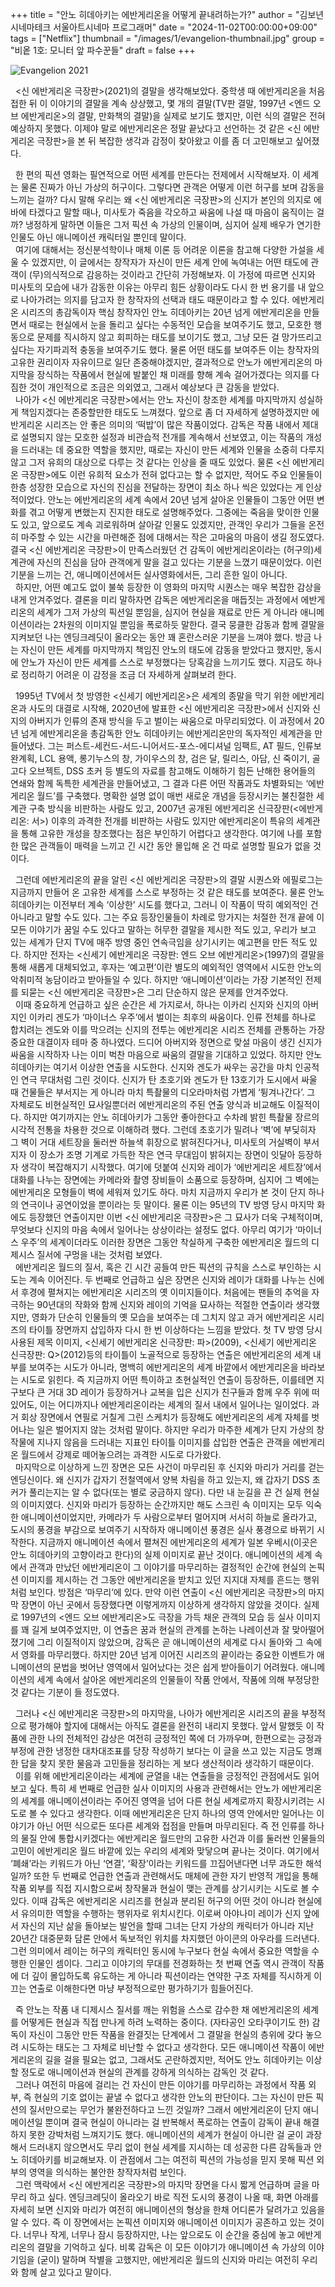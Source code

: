 +++
title = "안노 히데아키는 에반게리온을 어떻게 끝내려하는가?"
author = "김보년 시네마테크 서울아트시네마 프로그래머"
date = "2024-11-02T00:00:00+09:00"
tags = ["Netflix"]
thumbnail = "/images/1/evangelion-thumbnail.jpg"
group = "비옽 1호: 모니터 앞 파수꾼들"
draft = false
+++

![Evangelion 2021](/images/1/evangelion-1.jpg)

&nbsp;&nbsp;<신 에반게리온 극장판>(2021)의 결말을 생각해보았다. 중학생 때 에반게리온을 처음 접한 뒤 이 이야기의 결말을 계속 상상했고, 몇 개의 결말(TV판 결말, 1997년 <엔드 오브 에반게리온>의 결말, 만화책의 결말)을 실제로 보기도 했지만, 이런 식의 결말은 전혀 예상하지 못했다. 이제야 말로 에반게리온은 정말 끝났다고 선언하는 것 같은 <신 에반게리온 극장판>을 본 뒤 복잡한 생각과 감정이 찾아왔고 이를 좀 더 고민해보고 싶어졌다.<br>

&nbsp;&nbsp;한 편의 픽션 영화는 필연적으로 어떤 세계를 만든다는 전제에서 시작해보자. 이 세계는 물론 진짜가 아닌 가상의 허구이다. 그렇다면 관객은 어떻게 이런 허구를 보며 감동을 느끼는 걸까? 다시 말해 우리는 왜 <신 에반게리온 극장판>의 신지가 본인의 의지로 에바에 타겠다고 말할 때나, 미사토가 죽음을 각오하고 싸움에 나설 때 마음이 움직이는 걸까? 냉정하게 말하면 이들은 그저 픽션 속 가상의 인물이며, 심지어 실제 배우가 연기한 인물도 아닌 애니메이션 캐릭터일 뿐인데 말이다.<br>
&nbsp;&nbsp;여기에 대해서는 정신분석학이나 매체 이론 등 어려운 이론을 참고해 다양한 가설을 세울 수 있겠지만, 이 글에서는 창작자가 자신이 만든 세계 안에 녹여내는 어떤 태도에 관객이 (무)의식적으로 감응하는 것이라고 간단히 가정해보자. 이 가정에 따르면 신지와 미사토의 모습에 내가 감동한 이유는 아무리 힘든 상황이라도 다시 한 번 용기를 내 앞으로 나아가려는 의지를 담고자 한 창작자의 선택과 태도 때문이라고 할 수 있다. 에반게리온 시리즈의 총감독이자 핵심 창작자인 안노 히데아키는 20년 넘게 에반게리온을 만들면서 때로는 현실에서 눈을 돌리고 싶다는 수동적인 모습을 보여주기도 했고, 모호한 행동으로 문제를 직시하지 않고 회피하는 태도를 보이기도 했고, 그냥 모든 걸 망가뜨리고 싶다는 자기파괴적 충동을 보여주기도 했다. 물론 어떤 태도를 보여주든 이는 창작자의 고유한 권리이자 자유이므로 일단 존중해야겠지만, 결과적으로 안노가 에반게리온의 마지막을 장식하는 작품에서 현실에 발붙인 채 미래를 향해 계속 걸어가겠다는 의지를 다짐한 것이 개인적으로 조금은 의외였고, 그래서 예상보다 큰 감동을 받았다.<br>
&nbsp;&nbsp;나아가 <신 에반게리온 극장판>에서는 안노 자신이 창조한 세계를 마지막까지 성실하게 책임지겠다는 존중할만한 태도도 느껴졌다. 앞으로 좀 더 자세하게 설명하겠지만 에반게리온 시리즈는 안 좋은 의미의 ‘떡밥’이 많은 작품이었다. 감독은 작품 내에서 제대로 설명되지 않는 모호한 설정과 비관습적 전개를 계속해서 선보였고, 이는 작품의 개성을 드러내는 데 중요한 역할을 했지만, 때로는 자신이 만든 세계와 인물을 소중히 다루지 않고 그저 유희의 대상으로 다루는 것 같다는 인상을 줄 때도 있었다. 물론 <신 에반게리온 극장판>에도 이런 유희적 요소가 전혀 없다고는 할 수 없지만, 적어도 주요 인물들이 한층 성장한 모습으로 자신의 진심을 전달하는 장면이 최소 하나 씩은 있었다는 게 인상적이었다. 안노는 에반게리온의 세계 속에서 20년 넘게 살아온 인물들이 그동안 어떤 변화를 겪고 어떻게 변했는지 진지한 태도로 설명해주었다. 그중에는 죽음을 맞이한 인물도 있고, 앞으로도 계속 괴로워하며 살아갈 인물도 있겠지만, 관객인 우리가 그들을 온전히 마주할 수 있는 시간을 마련해준 점에 대해서는 작은 고마움의 마음이 생길 정도였다. 결국 <신 에반게리온 극장판>이 만족스러웠던 건 감독이 에반게리온이라는 (허구의)세계관에 자신의 진심을 담아 관객에게 말을 걸고 있다는 기분을 느꼈기 때문이었다. 이런 기분을 느끼는 건, 애니메이션에서든 실사영화에서든, 그리 흔한 일이 아니다.<br>
&nbsp;&nbsp;하지만, 어떤 예고도 없이 불쑥 등장한 이 영화의 마지막 시퀀스는 매우 복잡한 감상을 내게 안겨주었다. 결론을 미리 말하자면 감독은 에반게리온을 매듭짓는 과정에서 에반게리온의 세계가 그저 가상의 픽션일 뿐임을, 심지어 현실을 재료로 만든 게 아니라 애니메이션이라는 2차원의 이미지일 뿐임을 폭로하듯 말한다. 결국 뭉클한 감동과 함께 결말을 지켜보던 나는 엔딩크레딧이 올라오는 동안 꽤 혼란스러운 기분을 느껴야 했다. 방금 나는 자신이 만든 세계를 마지막까지 책임진 안노의 태도에 감동을 받았다고 했지만, 동시에 안노가 자신이 만든 세계를 스스로 부정했다는 당혹감을 느끼기도 했다. 지금도 하나로 정리하기 어려운 이 감정을 조금 더 자세하게 살펴보려 한다.<br>

&nbsp;&nbsp;1995년 TV에서 첫 방영한 <신세기 에반게리온>은 세계의 종말을 막기 위한 에반게리온과 사도의 대결로 시작해, 2020년에 발표한 <신 에반게리온 극장판>에서 신지와 신지의 아버지가 인류의 존재 방식을 두고 벌이는 싸움으로 마무리되었다. 이 과정에서 20년 넘게 에반게리온을 총감독한 안노 히데아키는 에반게리온만의 독자적인 세계관을 만들어냈다. 그는 퍼스트-세컨드-서드-니어서드-포스-에디셔널 임팩트, AT 필드, 인류보완계획, LCL 용액, 롱기누스의 창, 가이우스의 창, 검은 달, 릴리스, 아담, 신 죽이기, 골고다 오브젝트, DSS 초커 등 별도의 자료를 참고해도 이해하기 힘든 난해한 용어들의 연쇄와 함께 독특한 세계관을 만들어냈고, 그 결과 다른 어떤 작품과도 차별화되는 ‘에반게리온 월드’를 구축했다. 명확한 설명 없이 매번 새로운 개념을 등장시키는 불친절한 세계관 구축 방식을 비판하는 사람도 있고, 2007년 공개된 에반게리온 신극장판(<에반게리온: 서>) 이후의 과격한 전개를 비판하는 사람도 있지만 에반게리온이 특유의 세계관을 통해 고유한 개성을 창조했다는 점은 부인하기 어렵다고 생각한다. 여기에 나를 포함한 많은 관객들이 매력을 느끼고 긴 시간 동안 몰입해 온 건 따로 설명할 필요가 없을 것이다.<br>

&nbsp;&nbsp;그런데 에반게리온의 끝을 알린 <신 에반게리온 극장판>의 결말 시퀀스와 에필로그는 지금까지 만들어 온 고유한 세계를 스스로 부정하는 것 같은 태도를 보여준다. 물론 안노 히데아키는 이전부터 계속 ‘이상한’ 시도를 했다고, 그러니 이 작품이 딱히 예외적인 건 아니라고 말할 수도 있다. 그는 주요 등장인물들이 차례로 망가지는 처절한 전개 끝에 이 모든 이야기가 꿈일 수도 있다고 말하는 허무한 결말을 제시한 적도 있고, 우리가 보고 있는 세계가 단지 TV에 매주 방영 중인 연속극임을 상기시키는 예고편을 만든 적도 있다. 하지만 전자는 <신세기 에반게리온 극장판: 엔드 오브 에반게리온>(1997)의 결말을 통해 새롭게 대체되었고, 후자는 ‘예고편’이란 별도의 예외적인 영역에서 시도한 안노의 악취미적 농담이라고 받아들일 수 있다. 하지만 ‘애니메이션’이라는 가장 기본적인 전제를 되묻는 <신 에반게리온 극장판>은 그리 단순하지 않은 문제를 안겨주었다.<br>
&nbsp;&nbsp;이때 중요하게 언급하고 싶은 순간은 세 가지로서, 하나는 이카리 신지와 신지의 아버지인 이카리 겐도가 ‘마이너스 우주’에서 벌이는 최후의 싸움이다. 인류 전체를 하나로 합치려는 겐도와 이를 막으려는 신지의 전투는 에반게리온 시리즈 전체를 관통하는 가장 중요한 대결이자 테마 중 하나였다. 드디어 아버지와 정면으로 맞설 마음이 생긴 신지가 싸움을 시작하자 나는 이미 벅찬 마음으로 싸움의 결말을 기대하고 있었다. 하지만 안노 히데아키는 여기서 이상한 연출을 시도한다. 신지와 겐도가 싸우는 공간을 마치 인공적인 연극 무대처럼 그린 것이다. 신지가 탄 초호기와 겐도가 탄 13호기가 도시에서 싸울 때 건물들은 부서지는 게 아니라 마치 특촬물의 디오라마처럼 가볍게 ‘튕겨나간다’. 그 자체로도 비현실적인 묘사일뿐더러 에반게리온의 주된 연출 양식과 비교해도 이질적이다. 하지만 여기까지는 안노 히데아키가 그동안 좋아한다고 수차례 밝힌 특촬물 장르의 시각적 전통을 차용한 것으로 이해하려 했다. 그런데 초호기가 밀려나 ‘벽’에 부딪히자 그 벽이 거대 세트장을 둘러싼 하늘색 휘장으로 밝혀진다거나, 미사토의 거실벽이 부서지자 이 장소가 조명 기계로 가득한 작은 연극 무대임이 밝혀지는 장면이 잇달아 등장하자 생각이 복잡해지기 시작했다. 여기에 덧붙여 신지와 레이가 ‘에반게리온 세트장’에서 대화를 나누는 장면에는 카메라와 촬영 장비들이 소품으로 등장하며, 심지어 그 벽에는 에반게리온 모형들이 벽에 세워져 있기도 하다. 마치 지금까지 우리가 본 것이 단지 하나의 연극이나 공연이었을 뿐이라는 듯 말이다. 물론 이는 95년의 TV 방영 당시 마지막 화에도 등장했던 연출이지만 이번 <신 에반게리온 극장판>은 그 묘사가 더욱 구체적이며, 무엇보다 신지의 마음 속에서 일어나는 상상이라는 설정도 없다. 아무리 여기가 ‘마이너스 우주’의 세계이더라도 이러한 장면은 그동안 착실하게 구축한 에반게리온 월드의 디제시스 질서에 구멍을 내는 것처럼 보였다.<br>
&nbsp;&nbsp;에반게리온 월드의 질서, 혹은 긴 시간 공들여 만든 픽션의 규칙을 스스로 부인하는 시도는 계속 이어진다. 두 번째로 언급하고 싶은 장면은 신지와 레이가 대화를 나누는 신에서 후경에 펼쳐지는 에반게리온 시리즈의 옛 이미지들이다. 처음에는 팬들의 추억을 자극하는 90년대의 작화와 함께 신지와 레이의 기억을 묘사하는 적절한 연출이라 생각했지만, 영화가 단순히 인물들의 옛 모습을 보여주는 데 그치지 않고 과거 에반게리온 시리즈의 타이틀 장면까지 삽입하자 다시 한 번 이상하다는 느낌을 받았다. 첫 TV 방영 당시 사용된 제목 이미지, <신세기 에반게리온 신극장판: 파>(2009), <신세기 에반게리온 신극장판: Q>(2012)등의 타이틀이 노골적으로 등장하는 연출은 에반게리온의 세계 내부를 보여주는 시도가 아니라, 명백히 에반게리온의 세계 바깥에서 에반게리온을 바라보는 시도로 읽힌다. 즉 지금까지 어떤 특이하고 초현실적인 연출이 등장하든, 이를테면 지구보다 큰 거대 3D 레이가 등장하거나 교복을 입은 신지가 친구들과 함께 우주 위에 떠있어도, 이는 어디까지나 에반게리온이라는 세계의 질서 내에서 일어나는 일이었다. 과거 회상 장면에서 연필로 거칠게 그린 스케치가 등장해도 에반게리온의 세계 자체를 벗어나는 일은 벌어지지 않는 것처럼 말이다. 하지만 우리가 마주한 세계가 단지 가상의 창작물에 지나지 않음을 드러내는 지표인 타이틀 이미지를 삽입한 연출은 관객을 에반게리온 월드에서 강제로 떼어놓으려는 과격한 시도로 다가왔다.<br>
&nbsp;&nbsp;마지막으로 이상하게 느낀 장면은 모든 사건이 마무리된 후 신지와 마리가 거리를 걷는 엔딩신이다. 왜 신지가 갑자기 전철역에서 양복 차림을 하고 있는지, 왜 갑자기 DSS 초커가 풀리는지는 알 수 없다(또는 별로 궁금하지 않다). 다만 내 눈길을 끈 건 실제 현실의 이미지였다. 신지와 마리가 등장하는 순간까지만 해도 스크린 속 이미지는 모두 익숙한 애니메이션이었지만, 카메라가 두 사람으로부터 멀어지며 서서히 하늘로 올라가고, 도시의 풍경을 부감으로 보여주기 시작하자 애니메이션 풍경은 실사 풍경으로 바뀌기 시작한다. 지금까지 애니메이션 속에서 펼쳐진 에반게리온의 세계가 일본 우베시(이곳은 안노 히데아키의 고향이라고 한다)의 실제 이미지로 끝난 것이다. 애니메이션의 세계 속에서 관객과 만났던 에반게리온이 그 이야기를 마무리하는 결정적인 순간에 현실의 논픽션 이미지를 제시하는 건 그동안 에반게리온을 받치고 있던 지지대 자체를 흔드는 행위처럼 보인다. 방점은 ‘마무리’에 있다. 만약 이런 연출이 <신 에반게리온 극장판>의 마지막 장면이 아닌 곳에서 등장했다면 이렇게까지 이상하게 생각하지 않았을 것이다. 실제로 1997년의 <엔드 오브 에반게리온>도 극장을 가득 채운 관객의 모습 등 실사 이미지를 꽤 길게 보여주었지만, 이 연출은 꿈과 현실의 관계를 논하는 나레이션과 잘 맞아떨어졌기에 그리 이질적이지 않았으며, 감독은 곧 애니메이션의 세계로 다시 돌아와 그 속에서 영화를 마무리했다. 하지만 20년 넘게 이어진 시리즈의 끝이라는 중요한 이벤트가 애니메이션의 문법을 벗어난 영역에서 일어났다는 것은 쉽게 받아들이기 어려웠다. 애니메이션의 세계 속에서 살아온 에반게리온의 인물들이 작품 안에서, 작품에 의해 부정당한 것 같다는 기분이 들 정도였다.<br>

&nbsp;&nbsp;그러나 <신 에반게리온 극장판>의 마지막을, 나아가 에반게리온 시리즈의 끝을 부정적으로 평가해야 할지에 대해서는 아직도 결론을 완전히 내리지 못했다. 앞서 말했듯 이 작품에 관한 나의 전체적인 감상은 여전히 긍정적인 쪽에 더 가까우며, 한편으로는 긍정과 부정에 관한 냉정한 대차대조표를 당장 작성하기 보다는 이 글을 쓰고 있는 지금도 명쾌한 답을 찾지 못한 물음과 고민들을 정리하는 게 보다 생산적이라 생각하기 때문이다.<br>
&nbsp;&nbsp;이를 위해 에반게리온이라는 세계에 균열을 내는 연출들을 긍정적인 관점에서도 읽어보고 싶다. 특히 세 번째로 언급한 실사 이미지의 사용과 관련해서는 안노가 에반게리온의 세계를 애니메이션이라는 주어진 영역을 넘어 다른 현실 세계로까지 확장시키려는 시도로 볼 수 있다고 생각한다. 이때 에반게리온은 단지 하나의 영역 안에서만 일어나는 이야기가 아닌 어떤 식으로든 또다른 세계와 접점을 만들며 마무리된다. 즉 전 인류를 하나의 물질 안에 통합시키겠다는 에반게리온 월드만의 고유한 사건과 이를 둘러싼 인물들의 고민이 에반게리온 월드 바깥에 있는 우리의 세계와 맞닿으며 끝나는 것이다. 여기에서 ‘폐쇄’라는 키워드가 아닌 ‘연결’, ‘확장’이라는 키워드를 끄집어낸다면 너무 과도한 해석일까? 또한 두 번째로 언급한 연출과 관련해서도 매체에 관한 자기 반영적 개입을 통해 작품 외부를 직접 지시함으로써 창작물과 현실이 맺는 관계를 상기시키는 시도로 볼 수 있다. 이때 감독은 에반게리온 시리즈를 현실과 분리된 허구의 어떤 것이 아니라 현실에서 유의미한 역할을 수행하는 행위자로 위치시킨다. 이로써 아야나미 레이가 신지 앞에서 자신의 지난 삶을 돌아보는 발언을 할때 그녀는 단지 가상의 캐릭터가 아니라 지난 20년간 대중문화 담론 안에서 독보적인 위치를 차지했던 아이콘의 아우라를 드러낸다. 그런 의미에서 레이는 허구의 캐릭터인 동시에 누구보다 현실 속에서 중요한 역할을 수행한 인물인 셈이다. 그리고 이야기의 무대를 전경화하는 첫 번째 연출 역시 관객이 작품에 더 깊이 몰입하도록 유도하는 게 아니라 픽션이라는 연약한 구조 자체를 직시하게 이끄는 연출로 이해한다면 마냥 부정적으로만 평가하기가 힘들어진다.<br>

&nbsp;&nbsp;즉 안노는 작품 내 디제시스 질서를 깨는 위험을 스스로 감수한 채 에반게리온의 세계를 어떻게든 현실과 직접 만나게 하려 노력하는 중이다. (자타공인 오타쿠이기도 한) 감독이 자신이 그동안 만든 작품을 완결짓는 단계에서 그 결말을 현실의 층위에 갖다 놓으려 시도하는 태도는 그 자체로 비난할 수 없다고 생각한다. 모든 애니메이션 작품이 에반게리온의 길을 걸을 필요는 없고, 그래서도 곤란하겠지만, 적어도 안노 히데아키는 이상할 정도로 애니메이션과 현실의 관계를 강하게 의식하는 감독인 것 같다.<br>
&nbsp;&nbsp;그러나 여전히 마음에 걸리는 건 자신이 만든 이야기를 마무리하는 과정에서 작품 외부, 즉 현실의 기호 없이는 끝낼 수 없다고 생각한 안노의 판단이다. 그는 자신이 만든 픽션의 질서만으로는 무언가 불완전하다고 느낀 것일까? 그래서 에반게리온이 단지 애니메이션일 뿐이며 결국 현실이 아니라는 걸 반복해서 폭로하는 연출이 감독이 끝내 해결하지 못한 강박처럼 느껴지기도 했다. 애니메이션의 세계가 현실이 아니란 걸 굳이 과장해서 드러내지 않으면서도 무리 없이 현실 세계를 지시하는 데 성공한 다른 감독들과 안노 히데아키를 비교해보자. 이 관점에서 그는 여전히 픽션의 가능성을 믿지 못해 픽션 외부의 영역을 의식하는 불안한 창작자처럼 보인다.<br>
&nbsp;&nbsp;그런 맥락에서 <신 에반게리온 극장판>의 마지막 장면을 다시 짧게 언급하며 글을 마무리 하고 싶다. 엔딩크레딧이 올라오기 바로 직전 도시의 풍경이 나올 때, 화면 아래를 자세히 보면 신지와 마리가 여전히 애니메이션의 형상을 한채 어디론가 달려가고 있음을 알 수 있다. 즉 이 장면에서는 논픽션 이미지와 애니메이션 이미지가 공존하고 있는 것이다. 너무나 작게, 너무나 잠시 등장하지만, 나는 앞으로도 이 순간을 중심에 놓고 에반게리온의 결말을 기억하고 싶다. 비록 감독은 이 모든 이야기가 애니메이션 속 가상의 이야기임을 (굳이) 말하며 작별을 고했지만, 에반게리온 월드의 신지와 마리는 여전히 우리와 함께 살고 있다고 말이다.<br>
